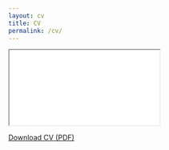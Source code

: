 ```yaml
---
layout: cv
title: CV
permalink: /cv/
---
```


<div class="cv-wrapper">
  <iframe
    src="{{ '/assets/PietroVisaggio-CV.pdf' | relative_url }}"
    class="cv-iframe"
  ></iframe>
</div>

<p class="cv-download">
  <a href="{{ '/assets/PietroVisaggio-CV.pdf' | relative_url }}" target="_blank" rel="noopener">
    Download CV (PDF)
  </a>
</p>